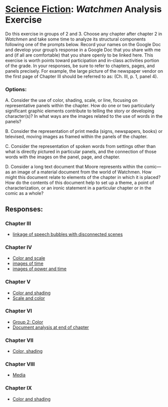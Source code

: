 # [Science Fiction](https://ebeshero.github.io/scienceFiction/): *Watchmen* Analysis Exercise

Do this exercise in groups of 2 and 3. Choose any chapter after chapter 2 in *Watchmen* and take some time to analyze its structural components following one of the prompts below. Record your names on the Google Doc and develop your group’s response in a Google Doc that you share with me and (if all are comfortable) that you share openly to be linked here. This exercise is worth points toward participation and in-class activities portion of the grade. In your responses, be sure to refer to chapters, pages, and panels precisely. For example, the large picture of the newspaper vendor on the first page of Chapter III should be referred to as:
(Ch. III, p. 1, panel 4). 

### Options:
A. Consider the use of color, shading, scale, or line, focusing on representative panels within the chapter. How do one or two particularly significant graphic elements contribute to telling the story or developing character(s)? In what ways are the images related to the use of words in the panels? 


B. Consider the representation of print media (signs, newspapers, books) or televised, moving images as framed within the panels of the chapter. 


C. Consider the representation of spoken words from settings other than what is directly pictured in particular panels, and the connection of those words with the images on the panel, page, and chapter. 


D. Consider a long text document that Moore represents within the comic—as an image of a material document from the world of Watchmen. How might this document relate to elements of the chapter in which it is placed? How do the contents of this document help to set up a theme, a point of characterization, or an ironic statement in a particular chapter or in the comic as a whole? 

## Responses:
### Chapter III
* [linkage of speech bubbles with disconnected scenes](https://docs.google.com/document/d/1Y_0IaVlpXbRz80g0WtP4Vj5okV7P6JPN9jA1W32uBrY/edit?usp=sharing)

### Chapter IV
* [Color and scale](https://docs.google.com/document/d/1pcSuuDqGU9VuPp-BFXg-_Yrl04OKhV6ga7MI2b9Bc7o/edit?usp=sharing)
* [images of time](https://docs.google.com/document/d/1bGOtWWv-keL5D8dW2HUTR4K8PIhHktwOdjr7Z3lANoE/edit?usp=sharing)
* [images of power and time](https://docs.google.com/document/d/1i0Ai_H4ya2sWuOwZ4er9gAQCb5iw0oaxehzLFuC6Lyo/edit?usp=sharing)

### Chapter V
* [Color and shading](https://docs.google.com/document/d/1u7Mu40NhfEkpj3GUugAJEJ5cSaHuYvurs6CDlF3g3No/edit?usp=sharing)
* [Scale and color](https://docs.google.com/document/d/1619hqwT4EPjqSvIoREAevpJ7poGkWqHx2Hr5BvgHg9w/edit?usp=sharing)

### Chapter VI
* [Group 2: Color](https://docs.google.com/document/d/1u7Mu40NhfEkpj3GUugAJEJ5cSaHuYvurs6CDlF3g3No/edit?usp=sharing)
* [Document analysis at end of chapter](https://docs.google.com/document/d/1ey_O3AXjluz1T4OjXr7uKaTNfuG_hri36bt6Cbu14uI/edit?usp=sharing)

### Chapter VII
* [Color, shading](https://docs.google.com/document/d/1C1StPCmYFOrMkoS9hHjB6GdsnigKQ2TbwjRZDth0Fq0/edit?usp=sharing)

### Chapter VIII
* [Media](https://docs.google.com/document/d/1Re0rXXyJ7UWubQvx5gRtG4zytbtpi-49XsrDv40NJgo/edit?usp=sharing)

### Chapter IX
* [Color and shading](https://docs.google.com/document/d/1dHMV_ujy2ayIFYG-jP243eLWcC9y5i5W9a3MSKCSIm4/edit?usp=sharing)




